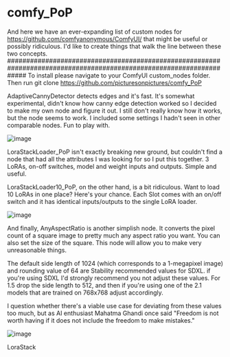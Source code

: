 # comfy_PoP

And here we have an ever-expanding list of custom nodes for https://github.com/comfyanonymous/ComfyUI/ that might be useful or possibly ridiculous. I'd like to create things that walk the line between these two concepts. 
#####################################################################################################################
To install please navigate to your ComfyUI custom_nodes folder. 
Then run git clone https://github.com/picturesonpictures/comfy_PoP

AdaptiveCannyDetector detects edges and it's fast. It's somewhat experimental, didn't know how canny edge detection worked so I decided to make my own node and figure it out. I still don't really know how it works, but the node seems to work. I included some settings I hadn't seen in other comparable nodes. Fun to play with.

![image](https://github.com/picturesonpictures/comfy_PoP/assets/118248359/66141619-335f-475d-9ac7-459220b519db)


LoraStackLoader_PoP isn't exactly breaking new ground, but couldn't find a node that had all the attributes I was looking for so I put this together. 3 LoRAs, on-off switches, model and weight inputs and outputs. Simple and useful.

LoraStackLoader10_PoP, on the other hand, is a  bit ridiculous. Want to load 10 LoRAs in one place? Here's your chance. Each Slot comes with an on/off switch and it has identical inputs/outputs to the single LoRA loader.

![image](https://github.com/picturesonpictures/comfy_PoP/assets/118248359/b65e99a8-5aef-4e39-86cf-10879a986d20)


And finally, AnyAspectRatio is another simplish node. It converts the pixel count of a square image to pretty much any aspect ratio you want. You can also set the size of the square. This node will allow you to make very unreasonable things.

The default side length of 1024 (which corresponds to a 1-megapixel image) and rounding value of 64 are Stability recommended values for SDXL. if you're using SDXL I'd strongly recommend you not adjust these values. For 1.5 drop the side length to 512, and then if you're using one of the 2.1 models that are trained on 768x768 adjust accordingly. 

I question whether there's a viable use case for deviating from these values too much, but as AI enthusiast Mahatma Ghandi once said "Freedom is not worth having if it does not include the freedom to make mistakes."

![image](https://github.com/picturesonpictures/comfy_PoP/assets/118248359/54194301-fada-4700-a0a7-21d72223d641)

LoraStack
